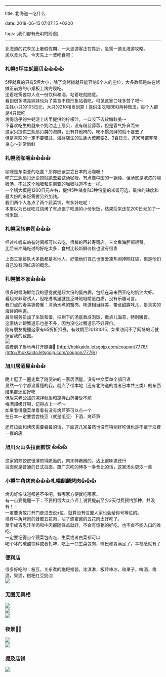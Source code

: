 
---

title: 北海道－吃什么

date: 2018-06-15 07:07:15 +0200

tags: [我们都有光明的前途]

---
北海道的花季加上暑假假期，一大波游客正在靠近，急需一道北海道攻略。<br />民以食为先，今天先上一波吃食吧：

<a name="gsdaim"></a>
### [](#gsdaim)札幌5坪生蚝扇贝👍👍👍👍
5坪就真的只有5坪大小，除了烧烤摊就只能容纳6个人的座位，大多数都是站在烤摊正前方的小桌板上烤完现吃。<br />坐着吃需要每人点一份饮料和酒，站着吃就随意。<br />看到很多漂亮妹妹也为了美食不顾形象站着吃，可见这家口味多赞了吧～<br />生蚝小只的105日元，大只的210相当划算！提供生吃和BBQ两种做法，每个人都是4只起吃<br />烤得热乎的生蚝浇上店里提供的柠檬汁，一口咬下去软嫩鲜美～<br />不喜欢吃生的就来个奶油芝士扇贝，没有粉丝蒜蓉，但是香气扑鼻而来<br />这家只提供生蚝扇贝类的海鲜，没有其他肉的，吃不惯海鲜的就不要去了<br />但是喜欢的一定不要错过，海鲜店生的生蚝大概都要2，3百日元，这家可谓非常良心～非常新鲜

<a name="ue96be"></a>
### [](#ue96be)札幌汤咖喱👍👍👍👍
咖喱是东南亚的吃食？那你应该尝尝日本的汤咖喱！<br />吃完生蚝扇贝还没饱就跑去尝试汤咖喱，有点像中国的一锅炖，但汤底是浓浓的咖喱汤。不过这个咖喱和东南亚的咖喱味道不太一样。<br />一个锅大概是1200日元左右，提供5种辣度和3种份量的米饭可选，最辣的辣度和最大份的米饭需要另外加钱。<br />我们两个人各点了两个蔬菜锅，有多好吃呢：<br />本来以为已经吃过烧烤了有点饱了吧选的小份米饭，结果后来还花200日元加了一份米饭...

<a name="4rhdke"></a>
### [](#4rhdke)札幌回转寿司👍👍👍
经过札幌车站有时间都可以去吃，很棒的回转寿司店。三文鱼海胆都很赞。<br />比后来冲绳吃过的好吃太多，食材比较新鲜价格也没有很贵

上面三家排队大多数都是本地人，好像他们自己也很爱凑热闹捧网红店，但是他们自己没有网红店的概念。

<a name="uizlbz"></a>
### [](#uizlbz)札幌蟹本家👍👍👍
很多时候海鲜给我的感觉就是超大份的蛋白质，包括在马来西亚吃的奶油大虾。<br />看起来非常诱人，但吃进嘴里就是乏味地咀嚼蛋白质，没有乐趣可言。<br />我们点的寿喜锅套餐：清汤水煮的蟹肉，味道相当鲜美，带点甜腥味儿，是真实的海鲜的味道。<br />最后服务员加了米饭和蛋，把剩下的汤底煮成泡饭，撒点儿海苔，特别暖胃。<br />这家估计跟蟹道乐也差不多，因为没吃过蟹道乐不好评价。<br />刚有朋友提醒这家有95折折扣券，有效期至20181015，如果访问不了网址的话就保留我的截图。<br />![](https://cdn.yuque.com/yuque/0/2018/png/124911/1529482626944-7f4b2462-d160-41a0-ae03-77b832f034da.png#width=378)<br />或者到了当地再打开链接🔗 [http://hokkaido.letsgojp.com/coupon/7776/](http://hokkaido.letsgojp.com/coupon/7776/) 

<a name="plgler"></a>
### [](#plgler)旭川居酒屋👍👍👍
晚上逛了一圈走累了随便进的一家居酒屋，没有中文菜单全部日语<br />显然一个字都没看懂的我，就点了带本地（还有北海道的或者日本共三类）的东西结果都还蛮好吃<br />但后来老公加的凉拌鱿鱼和凉拌山药接受不能<br />梅酒超级好喝，记得点上一杯～<br />如果看得懂菜单看看有没有烤芦笋可以点一个<br />在日本一定要尝尝枝豆（就是毛豆）下酒，烤芦笋

还有拉面和烤肉需要尝尝的话，下面这几家虽然也没有特别好吃但也是不至于浪费一餐的店

<a name="9kfgoe"></a>
### [](#9kfgoe)旭川火山头拉面煎饺 👍👍👍
这家的煎饺皮很薄煎得脆脆的，肉末碎嫩嫩的，沾上酱味道还行<br />拉面就是普通的日式拉面，跟广东吃的博多一幸舍比的话，这家汤头更浓一些

<a name="m7wdsz"></a>
### [](#m7wdsz)小樽牛角烤肉👍👍👍札幌麒麟烤肉👍👍👍
烤肉好像味道都差不多吧，看哪家方便就吃哪家。<br />有一点要提醒一下：不要相信大众点评上说要提前至少3天付费预约那种，并没有！！<br />一定要勇敢打开门走进去说x位，就算没有位置人家也会给你号等位的。<br />推荐牛角烤肉的蜂蜜五花肉，沾了蜂蜜酱的五花肉太好吃了。<br />至于成吉思汗羊肉和牛肉都随性点就好，不会有惊艳的好吃，也不会不能入口的难吃。<br />一定要记得点个蔬菜包肉吃，生菜或者白菜都可以<br />喝个冰的碳酸饮料或者扎啤，吃上一口生菜包肉，嘴巴和胃满足了，幸福感就有了

<a name="tcs5ea"></a>
### [](#tcs5ea)便利店
很多好吃的：枝豆，关东煮的糍粑福袋，冰淇淋，板砖棒冰，和果子，啤酒，梅酒，果酒，糍粑红豆奶油<br />![](https://cdn.yuque.com/yuque/0/2018/png/124911/1529412434677-542381fa-99f5-496b-956b-30936017fcad.png#width=747)
<a name="n9dlsb"></a>
### [](#n9dlsb)无图无真相
![](https://cdn.yuque.com/yuque/0/2018/png/124911/1529411910133-901b8e4c-bea9-4375-a141-93744042930b.png#width=747)<br />![](https://cdn.yuque.com/yuque/0/2018/png/124911/1529411918121-6f9475d8-efed-4754-83c2-95fc390deae3.png#width=747)<br />![](https://cdn.yuque.com/yuque/0/2018/png/124911/1529411927407-b97f725e-8de0-4b5f-8e4b-240183ebf953.png#width=747)
<a name="rnwgkq"></a>
### [](#rnwgkq)夜景🌃🌃
![](https://cdn.yuque.com/yuque/0/2018/png/124911/1529411125219-f32b563f-a660-4d84-9ee8-f7680b934ba0.png#width=747)<br />![](https://cdn.yuque.com/yuque/0/2018/png/124911/1529411134800-80b5e19b-4dc8-403f-bcf2-c52aa8ee90ad.png#width=747)

<a name="n23owx"></a>
### [](#n23owx)提及店铺
![](https://cdn.yuque.com/yuque/0/2018/png/124911/1529410718772-6c957786-cce2-436f-8128-a9d84d2dd4c3.png#width=621)

